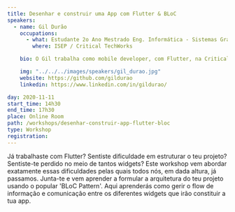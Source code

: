 ```yaml
---
title: Desenhar e construir uma App com Flutter & BLoC
speakers:
  - name: Gil Durão
    occupations:
      - what: Estudante 2o Ano Mestrado Eng. Informática - Sistemas Gráficos e Multimédia / Mobile Developer
        where: ISEP / Critical TechWorks

    bio: O Gil trabalha como mobile developer, com Flutter, na Critical TechWorks, uma joint-venture entre a Critical Software e a BMW Group. Contribuiu para o desenvolvimento das novas apps Android e iOS da BMW, myBMW e MINI. Especificamente, desenvolveu funcionalidades na área da mobilidade elétrica e do carregamento público. É autodidata em Flutter, e tem interesse em QA, Engenharia de Software e UX/UI Design. Adicionalmente, está no último ano do Mestrado em Engenharia Informática - Sistemas Gráficos e Multimédia do ISEP. Nos tempos livres, é Lead do DSC chapter do ISEP e gosta de jogar, ler, ouvir e estudar música e dar umas guitarradas clássicas.

    img: "../../../images/speakers/gil_durao.jpg"
    website: https://github.com/gildurao
    linkedin: https://www.linkedin.com/in/gildurao/

day: 2020-11-11
start_time: 14h30
end_time: 17h30
place: Online Room
path: /workshops/desenhar-construir-app-flutter-bloc
type: Workshop
registration:
---
```


Já trabalhaste com Flutter? Sentiste dificuldade em estruturar o teu projeto? Sentiste-te perdido no meio de tantos widgets? Este workshop vem abordar exatamente essas dificuldades pelas quais todos nós, em dada altura, já passamos.
Junta-te e vem aprender a formular a arquitetura do teu projeto usando o popular 'BLoC Pattern'. Aqui aprenderás como gerir o flow de informação e comunicação entre os diferentes widgets que irão constituir a tua app.
